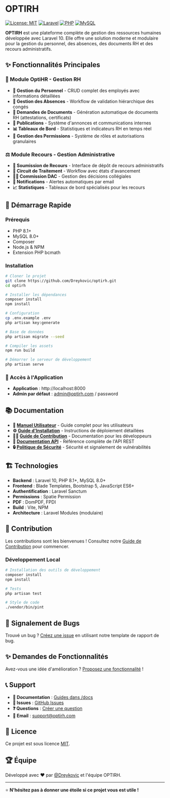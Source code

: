 # OPTIRH
[![License: MIT](https://img.shields.io/badge/License-MIT-yellow.svg)](https://opensource.org/licenses/MIT)
[![Laravel](https://img.shields.io/badge/Laravel-10.x-red.svg)](https://laravel.com/)
[![PHP](https://img.shields.io/badge/PHP-8.1%2B-blue.svg)](https://www.php.net/)
[![MySQL](https://img.shields.io/badge/MySQL-8.0%2B-orange.svg)](https://www.mysql.com/)

**OPTIRH** est une plateforme complète de gestion des ressources humaines développée avec Laravel 10. Elle offre une solution moderne et modulaire pour la gestion du personnel, des absences, des documents RH et des recours administratifs.

## ✨ Fonctionnalités Principales

### 🏢 Module OptiHR - Gestion RH
- **👥 Gestion du Personnel** - CRUD complet des employés avec informations détaillées
- **📅 Gestion des Absences** - Workflow de validation hiérarchique des congés
- **📄 Demandes de Documents** - Génération automatique de documents RH (attestations, certificats)
- **📢 Publications** - Système d'annonces et communications internes
- **📊 Tableaux de Bord** - Statistiques et indicateurs RH en temps réel
- **🔐 Gestion des Permissions** - Système de rôles et autorisations granulaires

### ⚖️ Module Recours - Gestion Administrative
- **📝 Soumission de Recours** - Interface de dépôt de recours administratifs
- **🔄 Circuit de Traitement** - Workflow avec états d'avancement
- **👨‍⚖️ Commission DAC** - Gestion des décisions collégiales
- **🔔 Notifications** - Alertes automatiques par email
- **📈 Statistiques** - Tableaux de bord spécialisés pour les recours

## 🚀 Démarrage Rapide

### Prérequis
- PHP 8.1+
- MySQL 8.0+
- Composer
- Node.js & NPM
- Extension PHP bcmath

### Installation
```bash
# Cloner le projet
git clone https://github.com/Dreykovic/optirh.git
cd optirh

# Installer les dépendances
composer install
npm install

# Configuration
cp .env.example .env
php artisan key:generate

# Base de données
php artisan migrate --seed

# Compiler les assets
npm run build

# Démarrer le serveur de développement
php artisan serve
```

### 🔗 Accès à l'Application
- **Application** : http://localhost:8000
- **Admin par défaut** : admin@optirh.com / password

## 📚 Documentation

- **📖 [Manuel Utilisateur](docs/USER_GUIDE.md)** - Guide complet pour les utilisateurs
- **⚙️ [Guide d'Installation](docs/INSTALLATION.md)** - Instructions de déploiement détaillées
- **👨‍💻 [Guide de Contribution](docs/CONTRIBUTING.md)** - Documentation pour les développeurs
- **🔌 [Documentation API](docs/API_DOCUMENTATION.md)** - Référence complète de l'API REST
- **🔒 [Politique de Sécurité](docs/SECURITY.md)** - Sécurité et signalement de vulnérabilités

## 🏗️ Technologies

- **Backend** : Laravel 10, PHP 8.1+, MySQL 8.0+
- **Frontend** : Blade Templates, Bootstrap 5, JavaScript ES6+
- **Authentification** : Laravel Sanctum
- **Permissions** : Spatie Permission
- **PDF** : DomPDF, FPDI
- **Build** : Vite, NPM
- **Architecture** : Laravel Modules (modulaire)

## 🤝 Contribution

Les contributions sont les bienvenues ! Consultez notre [Guide de Contribution](docs/CONTRIBUTING.md) pour commencer.

### Développement Local
```bash
# Installation des outils de développement
composer install
npm install

# Tests
php artisan test

# Style de code
./vendor/bin/pint
```

## 🐛 Signalement de Bugs

Trouvé un bug ? [Créez une issue](https://github.com/Dreykovic/optirh/issues/new?template=bug_report.yml) en utilisant notre template de rapport de bug.

## ✨ Demandes de Fonctionnalités

Avez-vous une idée d'amélioration ? [Proposez une fonctionnalité](https://github.com/Dreykovic/optirh/issues/new?template=feature_request.yml) !

## 📞 Support

- **📖 Documentation** : [Guides dans /docs](docs/)
- **🐛 Issues** : [GitHub Issues](https://github.com/Dreykovic/optirh/issues)
- **❓ Questions** : [Créer une question](https://github.com/Dreykovic/optirh/issues/new?template=question.yml)
- **📧 Email** : support@optirh.com

## 📄 Licence

Ce projet est sous licence [MIT](LICENSE).

## 🏆 Équipe

Développé avec ❤️ par [@Dreykovic](https://github.com/Dreykovic) et l'équipe OPTIRH.

---

⭐ **N'hésitez pas à donner une étoile si ce projet vous est utile !**
